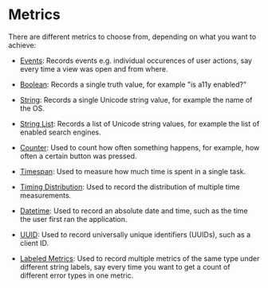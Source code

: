 # Metrics

There are different metrics to choose from, depending on what you want to achieve:

* [Events](event.md): Records events e.g. individual occurences of user actions, say every time a view was open and from where.

* [Boolean](boolean.md): Records a single truth value, for example "is a11y enabled?"

* [String](string.md): Records a single Unicode string value, for example the name of the OS.

* [String List](string_list.md): Records a list of Unicode string values, for example the list of enabled search engines.

* [Counter](counter.md): Used to count how often something happens, for example, how often a certain button was pressed.

* [Timespan](timespan.md): Used to measure how much time is spent in a single task.

* [Timing Distribution](timing_distribution.md): Used to record the distribution of multiple time measurements.

* [Datetime](datetime.md): Used to record an absolute date and time, such as the time the user first ran the application.

* [UUID](uuid.md): Used to record universally unique identifiers (UUIDs), such as a client ID.

* [Labeled Metrics](labeled_metric.md): Used to record multiple metrics of the same type under different string labels, say every time you want to get a count of different error types in one metric.
